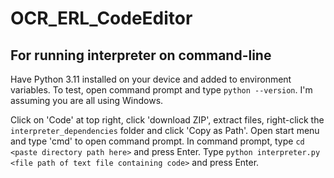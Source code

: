 # OCR_ERL_CodeEditor

## For running interpreter on command-line                             
Have Python 3.11 installed on your device and added to environment variables. To test, open command prompt and type `python --version`.
I'm assuming you are all using Windows.

Click on 'Code' at top right, click 'download ZIP', extract files, right-click the `interpreter_dependencies` folder and click 'Copy as Path'.
Open start menu and type 'cmd' to open command prompt. In command prompt, type `cd <paste directory path here>` and press Enter.
Type `python interpreter.py <file path of text file containing code>` and press Enter.
